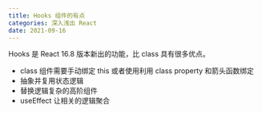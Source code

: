 ```yaml
---
title: Hooks 组件的有点
categories: 深入浅出 React
date: 2021-09-16
---
```


Hooks 是 React 16.8 版本新出的功能，比 class 具有很多优点。

<!-- more -->

- class 组件需要手动绑定 this 或者使用利用 class property 和箭头函数绑定
- 抽象并复用状态逻辑
- 替换逻辑复杂的高阶组件
- useEffect 让相关的逻辑聚合
